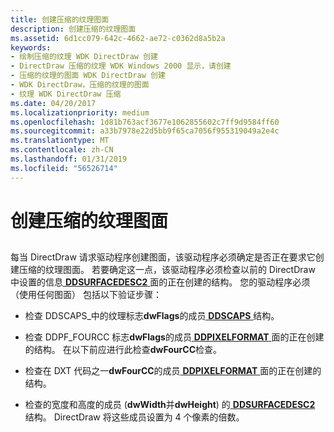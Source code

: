 ```yaml
---
title: 创建压缩的纹理图面
description: 创建压缩的纹理图面
ms.assetid: 6d1cc079-642c-4662-ae72-c0362d8a5b2a
keywords:
- 绘制压缩的纹理 WDK DirectDraw 创建
- DirectDraw 压缩的纹理 WDK Windows 2000 显示，请创建
- 压缩的纹理的图面 WDK DirectDraw 创建
- WDK DirectDraw，压缩的纹理的图面
- 纹理 WDK DirectDraw 压缩
ms.date: 04/20/2017
ms.localizationpriority: medium
ms.openlocfilehash: 1d81b763acf3677e1062855602c7ff9d9584ff60
ms.sourcegitcommit: a33b7978e22d5bb9f65ca7056f955319049a2e4c
ms.translationtype: MT
ms.contentlocale: zh-CN
ms.lasthandoff: 01/31/2019
ms.locfileid: "56526714"
---
```

# <a name="creating-the-compressed-texture-surface"></a>创建压缩的纹理图面


## <span id="ddk_creating_the_compressed_texture_surface_gg"></span><span id="DDK_CREATING_THE_COMPRESSED_TEXTURE_SURFACE_GG"></span>


每当 DirectDraw 请求驱动程序创建图面，该驱动程序必须确定是否正在要求它创建压缩的纹理图面。 若要确定这一点，该驱动程序必须检查以前的 DirectDraw 中设置的信息[ **DDSURFACEDESC2** ](https://msdn.microsoft.com/library/windows/hardware/ff550340)面的正在创建的结构。 您的驱动程序必须 （使用任何图面） 包括以下验证步骤：

-   检查 DDSCAPS\_中的纹理标志**dwFlags**的成员[ **DDSCAPS** ](https://msdn.microsoft.com/library/windows/hardware/ff550286)结构。

-   检查 DDPF\_FOURCC 标志**dwFlags**的成员[ **DDPIXELFORMAT** ](https://msdn.microsoft.com/library/windows/hardware/ff550274)面的正在创建的结构。 在以下前应进行此检查**dwFourCC**检查。

-   检查在 DXT 代码之一**dwFourCC**的成员[ **DDPIXELFORMAT** ](https://msdn.microsoft.com/library/windows/hardware/ff550274)面的正在创建的结构。

-   检查的宽度和高度的成员 (**dwWidth**并**dwHeight**) 的[ **DDSURFACEDESC2** ](https://msdn.microsoft.com/library/windows/hardware/ff550340)结构。 DirectDraw 将这些成员设置为 4 个像素的倍数。

 

 





